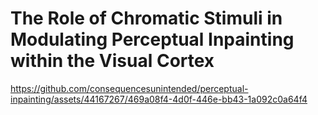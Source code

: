 # The Role of Chromatic Stimuli in Modulating Perceptual Inpainting within the Visual Cortex





https://github.com/consequencesunintended/perceptual-inpainting/assets/44167267/469a08f4-4d0f-446e-bb43-1a092c0a64f4

